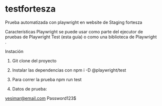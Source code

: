 # testfortesza
Prueba automatizada con playwright en website de Staging fortesza

Características
Playwright se puede usar como parte del ejecutor de pruebas de Playwright Test (esta guía) o como una biblioteca de Playwright .

Instación

1. Git clone del proyecto

2. Instalar las dependencias con 
 npm i -D @playwright/test

3. Para correr la prueba 
 npm run test
 
4.  Datos de prueba: 

yesimar@email.com
Password123$
